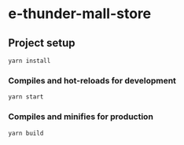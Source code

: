 # e-thunder-mall-store

## Project setup
```
yarn install
```

### Compiles and hot-reloads for development
```
yarn start
```

### Compiles and minifies for production
```
yarn build
```
